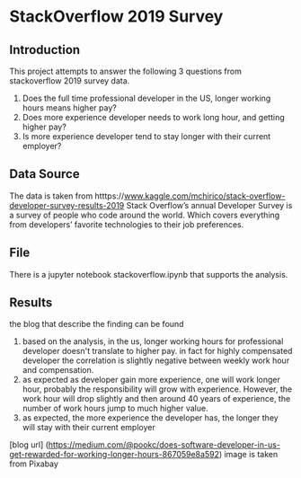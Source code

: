 # StackOverflow 2019 Survey

## Introduction

This project attempts to answer the following 3 questions from stackoverflow 2019 survey data.
1. Does the full time professional developer in the US, longer working hours means higher pay?
2. Does more experience developer needs to work long hour, and getting higher pay?
3. Is more experience developer tend to stay longer with their current employer?

## Data Source

The data is taken from htttps://www.kaggle.com/mchirico/stack-overflow-developer-survey-results-2019
Stack Overflow’s annual Developer Survey is a survey of people who code around the world. Which covers everything from developers’ favorite technologies to their job preferences.

## File 

There is a jupyter notebook stackoverflow.ipynb that supports the analysis.

## Results

the blog that describe the finding can be found 

1. based on the analysis, in the us, longer working hours for professional developer doesn't translate to higher pay. in fact for highly compensated developer the correlation is slightly negative between weekly work hour and compensation.
2. as expected as developer gain more experience, one will work longer hour, probably the responsibility will grow with experience. However, the work hour will
   drop slightly and then around 40 years of experience, the number of work hours jump to much higher value.
3. as expected, the more experience the developer has, the longer they will stay with their current employer

[blog url] (https://medium.com/@pookc/does-software-developer-in-us-get-rewarded-for-working-longer-hours-867059e8a592)
image is taken from Pixabay